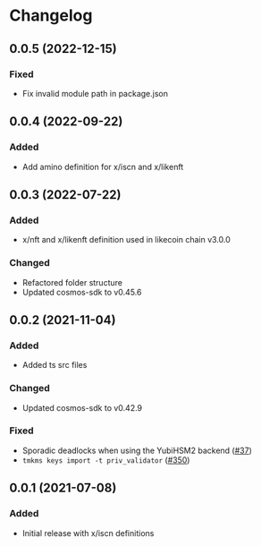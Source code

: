 # Changelog

## 0.0.5 (2022-12-15)
### Fixed
- Fix invalid module path in package.json

## 0.0.4 (2022-09-22)
### Added
- Add amino definition for x/iscn and x/likenft

## 0.0.3 (2022-07-22)
### Added
- x/nft and x/likenft definition used in likecoin chain v3.0.0

### Changed
- Refactored folder structure
- Updated cosmos-sdk to v0.45.6

## 0.0.2 (2021-11-04)
### Added
- Added ts src files

### Changed
- Updated cosmos-sdk to v0.42.9

### Fixed
- Sporadic deadlocks when using the YubiHSM2 backend ([#37])
- `tmkms keys import -t priv_validator` ([#350])

[#37]: https://github.com/iqlusioninc/tmkms/pull/37
[#350]: https://github.com/iqlusioninc/tmkms/pull/350
[#351]: https://github.com/iqlusioninc/tmkms/pull/351
[#370]: https://github.com/iqlusioninc/tmkms/pull/370
[#373]: https://github.com/iqlusioninc/tmkms/pull/373
[#407]: https://github.com/iqlusioninc/tmkms/pull/407
[#417]: https://github.com/iqlusioninc/tmkms/pull/417
[#457]: https://github.com/iqlusioninc/tmkms/pull/457
[#465]: https://github.com/iqlusioninc/tmkms/pull/465
[#478]: https://github.com/iqlusioninc/tmkms/pull/478

## 0.0.1 (2021-07-08)
### Added
- Initial release with x/iscn definitions
